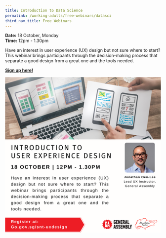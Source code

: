```yaml
---
title: Introduction to Data Science
permalink: /working-adults/free-webinars/datasci
third_nav_title: Free Webinars
---
```


**Date:** 18 October, Monday
<br> **Time:** 12pm - 1.30pm

Have an interest in user experience (UX) design but not sure where to start? This webinar brings participants through the decision-making process that separate a good design from a great one and the tools needed.  

[**Sign up here!**](https://zoom.us/webinar/register/1916330590343/WN_KjI5QK41R96VIzux2CxZaQ)

![Alt text for image on Isomer site](/images/WA-uxdoct.png)
